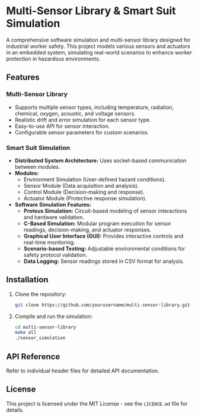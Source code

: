 # Multi-Sensor Library & Smart Suit Simulation

A comprehensive software simulation and multi-sensor library designed for industrial worker safety. This project models various sensors and actuators in an embedded system, simulating real-world scenarios to enhance worker protection in hazardous environments.

## Features

### Multi-Sensor Library
- Supports multiple sensor types, including temperature, radiation, chemical, oxygen, acoustic, and voltage sensors.
- Realistic drift and error simulation for each sensor type.
- Easy-to-use API for sensor interaction.
- Configurable sensor parameters for custom scenarios.

### Smart Suit Simulation
- **Distributed System Architecture:** Uses socket-based communication between modules.
- **Modules:**
  - Environment Simulation (User-defined hazard conditions).
  - Sensor Module (Data acquisition and analysis).
  - Control Module (Decision-making and response).
  - Actuator Module (Protective response simulation).
- **Software Simulation Features:**
  - **Proteus Simulation:** Circuit-based modeling of sensor interactions and hardware validation.
  - **C-Based Simulation:** Modular program execution for sensor readings, decision-making, and actuator responses.
  - **Graphical User Interface (GUI):** Provides interactive controls and real-time monitoring.
  - **Scenario-based Testing:** Adjustable environmental conditions for safety protocol validation.
  - **Data Logging:** Sensor readings stored in CSV format for analysis.

## Installation

1. Clone the repository:
   ```sh
   git clone https://github.com/yourusername/multi-sensor-library.git
   ```
2. Compile and run the simulation:
   ```sh
   cd multi-sensor-library
   make all
   ./sensor_simulation
   ```



## API Reference

Refer to individual header files for detailed API documentation.



## License

This project is licensed under the MIT License - see the `LICENSE.md` file for details.

